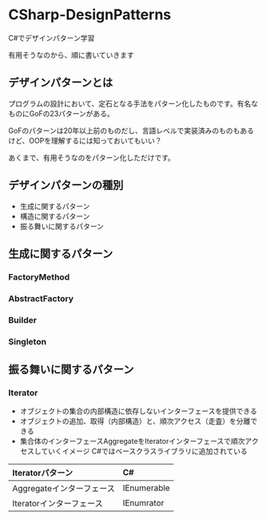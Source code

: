 # CSharp-DesignPatterns
C#でデザインパターン学習

有用そうなのから、順に書いていきます

## デザインパターンとは
プログラムの設計において、定石となる手法をパターン化したものです。有名なものにGoFの23パターンがある。

GoFのパターンは20年以上前のものだし、言語レベルで実装済みのものもあるけど、OOPを理解するには知っておいてもいい？

あくまで、有用そうなのをパターン化しただけです。

## デザインパターンの種別
- 生成に関するパターン
- 構造に関するパターン
- 振る舞いに関するパターン

## 生成に関するパターン
### FactoryMethod
### AbstractFactory
### Builder
### Singleton

## 振る舞いに関するパターン
### Iterator
- オブジェクトの集合の内部構造に依存しないインターフェースを提供できる
- オブジェクトの追加、取得（内部構造）と、順次アクセス（走査）を分離できる
- 集合体のインターフェースAggregateをIteratorインターフェースで順次アクセスしていくイメージ
C#ではベースクラスライブラリに追加されている

|Iteratorパターン|C#|
|:--|:--|
|Aggregateインターフェース|IEnumerable|
|Iteratorインターフェース|IEnumrator|
